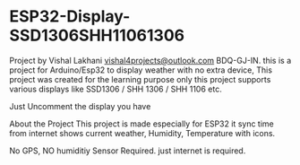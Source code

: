 # ESP32-Display-SSD1306SHH11061306
Project by Vishal Lakhani vishal4projects@outlook.com 
BDQ-GJ-IN.
this is a project for Arduino/Esp32 to display weather with no extra device, 
This project was created for the learning purpose only 
this project supports various displays like SSD1306 / SHH 1306 / SHH 1106 etc. 

Just Uncomment the display you have 

About the Project 
This project is made especially for ESP32 
it sync time from internet 
shows current weather, Humidity, Temperature with icons.

No GPS, NO humiditiy Sensor Required. just internet is required.
